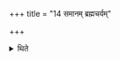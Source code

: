 +++
title = "14 समानम् ब्रह्मचर्यम्"

+++

<details><summary>थिते</summary>

14. The rules regarding continance are comman (to both).
</details>
